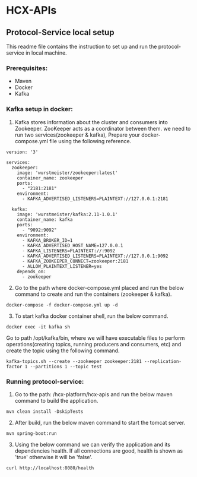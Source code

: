 # HCX-APIs

## Protocol-Service local setup
This readme file contains the instruction to set up and run the protocol-service in local machine.

### Prerequisites:
* Maven
* Docker
* Kafka

### Kafka setup in docker:
1. Kafka stores information about the cluster and consumers into Zookeeper. ZooKeeper acts as a coordinator between them. we need to run two services(zookeeper & kafka), Prepare your docker-compose.yml file using the following reference.
```shell
version: '3'

services:
  zookeeper:
    image: 'wurstmeister/zookeeper:latest'
    container_name: zookeeper
    ports:
      - "2181:2181"    
    environment:
      - KAFKA_ADVERTISED_LISTENERS=PLAINTEXT://127.0.0.1:2181     
    
  kafka:
    image: 'wurstmeister/kafka:2.11-1.0.1'
    container_name: kafka
    ports:
      - "9092:9092"
    environment:
      - KAFKA_BROKER_ID=1
      - KAFKA_ADVERTISED_HOST_NAME=127.0.0.1
      - KAFKA_LISTENERS=PLAINTEXT://:9092
      - KAFKA_ADVERTISED_LISTENERS=PLAINTEXT://127.0.0.1:9092
      - KAFKA_ZOOKEEPER_CONNECT=zookeeper:2181      
      - ALLOW_PLAINTEXT_LISTENER=yes
    depends_on:
      - zookeeper  
```
2. Go to the path where docker-compose.yml placed and run the below command to create and run the containers (zookeeper & kafka).
```shell
docker-compose -f docker-compose.yml up -d
```
3. To start kafka docker container shell, run the below command.
```shell
docker exec -it kafka sh
```
Go to path /opt/kafka/bin, where we will have executable files to perform operations(creating topics, running producers and consumers, etc) and create the topic using the following command.
```shell
kafka-topics.sh --create --zookeeper zookeeper:2181 --replication-factor 1 --partitions 1 --topic test 
```

### Running protocol-service:
1. Go to the path: /hcx-platform/hcx-apis and run the below maven command to build the application.
```shell
mvn clean install -DskipTests
```
2. After build, run the below maven command to start the tomcat server.
```shell
mvn spring-boot:run
```
3. Using the below command we can verify the application and its dependencies health. If all connections are good, health is shown as 'true' otherwise it will be 'false'.
```shell
curl http://localhost:8080/health
```
